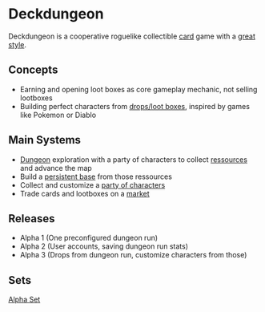 # Deckdungeon

Deckdungeon is a cooperative roguelike collectible [card](Card.md) game with a [great style](Style.md).

## Concepts
- Earning and opening loot boxes as core gameplay mechanic, not selling lootboxes
- Building perfect characters from [drops/loot boxes](Lootboxes.md), inspired by games like Pokemon or Diablo

## Main Systems
- [Dungeon](Dungeons.md) exploration with a party of characters to collect [ressources](Resources.md) and advance the map
- Build a [persistent base](Base.md) from those ressources
- Collect and customize a [party of characters](Characters.md)
- Trade cards and lootboxes on a [market](Market.md)

## Releases
- Alpha 1 (One preconfigured dungeon run)
- Alpha 2 (User accounts, saving dungeon run stats)
- Alpha 3 (Drops from dungeon run, customize characters from those)

## Sets
[Alpha Set](./SetAlpha.md)